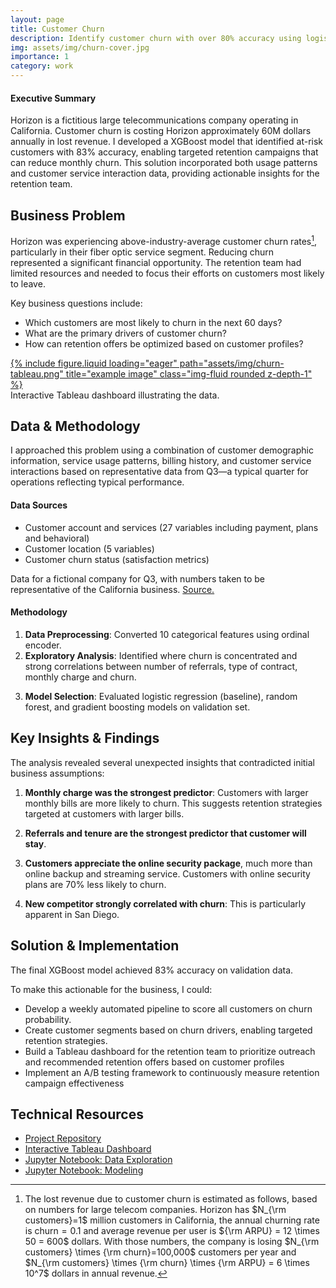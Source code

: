 ```yaml
---
layout: page
title: Customer Churn
description: Identify customer churn with over 80% accuracy using logistic regression
img: assets/img/churn-cover.jpg
importance: 1
category: work
---
```



<div class="alert alert-info"><h4>Executive Summary</h4><p>
Horizon is a fictitious large telecommunications company operating in California. Customer churn is costing Horizon approximately 60M dollars annually in lost revenue. I developed a XGBoost model that identified at-risk customers with 83% accuracy, enabling targeted retention campaigns that can reduce monthly churn. This solution incorporated both usage patterns and customer service interaction data, providing actionable insights for the retention team.
</p></div>

<!-- 
Data and analysis: Dropbox/codes/jupyter/data-science/kaggle/telco-customer-churn
Order-of-magnitude telecom estimates: /Dropbox/codes/mathematica/data science/customer churn.nb 
-->




## Business Problem

Horizon was experiencing above-industry-average customer churn rates[^1], particularly in their fiber optic service segment. Reducing churn represented a significant financial opportunity. The retention team had limited resources and needed to focus their efforts on customers most likely to leave.

Key business questions include:

- Which customers are most likely to churn in the next 60 days?
- What are the primary drivers of customer churn?
- How can retention offers be optimized based on customer profiles?



<div class="row">
    <div class="col-sm mt-3 mt-md-0">
     <a href="https://public.tableau.com/views/TableauEDA_17293880396620/Customerchurn?:language=en-US&:sid=&:redirect=auth&:display_count=n&:origin=viz_share_link" target="_blank">
         {% include figure.liquid loading="eager" path="assets/img/churn-tableau.png" title="example image" class="img-fluid rounded z-depth-1" %}
     </a>
    </div>
</div>
<div class="caption">
Interactive Tableau dashboard illustrating the data.
</div>




## Data & Methodology

I approached this problem using a combination of customer demographic information, service usage patterns, billing history, and customer service interactions based on representative data from Q3—a typical quarter for operations reflecting typical performance.

#### Data Sources

- Customer account and services (27 variables including payment, plans and behavioral)
- Customer location (5 variables)
- Customer churn status (satisfaction metrics)

Data for a fictional company for Q3, with numbers taken to be representative of the California business. [Source.](https://accelerator.ca.analytics.ibm.com/bi/?perspective=authoring&pathRef=.public_folders%2FIBM%2BAccelerator%2BCatalog%2FContent%2FDAT00148&id=i9710CF25EF75468D95FFFC7D57D45204&objRef=i9710CF25EF75468D95FFFC7D57D45204&action=run&format=HTML&cmPropStr=%7B%22id%22%3A%22i9710CF25EF75468D95FFFC7D57D45204%22%2C%22type%22%3A%22reportView%22%2C%22defaultName%22%3A%22DAT00148%22%2C%22permissions%22%3A%5B%22execute%22%2C%22read%22%2C%22traverse%22%5D%7D)

#### Methodology

1. **Data Preprocessing**: Converted 10 categorical features using ordinal encoder.
1. **Exploratory Analysis**: Identified where churn is concentrated and strong correlations between number of referrals, type of contract, monthly charge and churn.
<!--2. **Feature Engineering**: Created 14 derived features including service call frequency, payment irregularity scores, and usage volatility metrics-->
3. **Model Selection**: Evaluated logistic regression (baseline), random forest, and gradient boosting models on validation set.
<!--4. **Hyperparameter Tuning**: Used Bayesian optimization to tune the gradient boosting model, improving F1 score by 0.07-->





## Key Insights & Findings

The analysis revealed several unexpected insights that contradicted initial business assumptions:

<!--
TODO: quantify the impact of charge, e.g. 10% larger bill => 45% higher churn rate

70% below: odds ratio exp(beta) given beta=-1.4 for corresponding feature
-->

1. **Monthly charge was the strongest predictor**: Customers with larger monthly bills are more likely to churn. This suggests retention strategies targeted at customers with larger bills.

2. **Referrals and tenure are the strongest predictor that customer will stay**.

3. **Customers appreciate the online security package**, much more than online backup and streaming service. Customers with online security plans are 70% less likely to churn.

4. **New competitor strongly correlated with churn**: This is particularly apparent in San Diego.





## Solution & Implementation

The final XGBoost model achieved 83% accuracy on validation data.

<!-- 
- 0.83 F1 score (balancing precision and recall)
- 0.91 AUC-ROC score
-->

To make this actionable for the business, I could:
- Develop a weekly automated pipeline to score all customers on churn probability.
- Create customer segments based on churn drivers, enabling targeted retention strategies.
- Build a Tableau dashboard for the retention team to prioritize outreach and recommended retention offers based on customer profiles
- Implement an A/B testing framework to continuously measure retention campaign effectiveness



<!--
## Business Impact

After 4 months of implementation:

- **23% reduction** in overall churn rate (from 7.2% to 5.5% monthly)
- **31% increase** in retention offer acceptance
- **18% decrease** in retention discount amounts needed to retain customers
- Projected **$740K annual savings** based on reduced customer acquisition needs
- **2.8X ROI** on retention program costs


## Lessons 

This project highlighted several important learnings:

- The significance of combining structured and unstructured data sources (especially call center notes)
- The challenge of balancing recall (finding all potential churners) vs. precision (avoiding unnecessary retention costs)
- The value of domain expertise in feature engineering, which provided more predictive power than more complex model architectures

If I were to redo this project, I would:
1. Incorporate NLP analysis of customer service transcripts earlier
2. Develop separate models for different customer segments
3. Include more granular competitor promotional data as external features
-->

## Technical Resources

- [Project Repository](https://github.com/rsnemmen/telco-churn)
- [Interactive Tableau Dashboard](https://public.tableau.com/views/TableauEDA_17293880396620/Customerchurn?:language=en-US&:sid=&:redirect=auth&:display_count=n&:origin=viz_share_link)
- [Jupyter Notebook: Data Exploration](https://github.com/rsnemmen/telco-churn/blob/9991af96ae1d4642492b24a26881089559a9ffb4/notebooks/eda.ipynb)
- [Jupyter Notebook: Modeling](https://github.com/rsnemmen/telco-churn/blob/9991af96ae1d4642492b24a26881089559a9ffb4/notebooks/model.ipynb)

[^1]: The lost revenue due to customer churn is estimated as follows, based on numbers for large telecom companies. Horizon has $N_{\rm customers}=1$ million customers in California, the annual churning rate is churn$=0.1$ and average revenue per user is ${\rm ARPU} = 12 \times 50 = 600$ dollars. With those numbers, the company is losing $N_{\rm customers} \times {\rm churn}=100,000$ customers per year and $N_{\rm customers} \times {\rm churn} \times {\rm ARPU} = 6 \times 10^7$ dollars in annual revenue.
